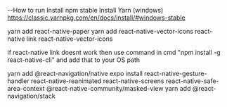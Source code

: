 --How to run
Install npm stable
Install Yarn 	(windows) https://classic.yarnpkg.com/en/docs/install/#windows-stable

yarn add react-native-paper
yarn add react-native-vector-icons
react-native link react-native-vector-icons	

if react-native link doesnt work then use command in cmd "npm install -g react-native-cli" and add that to your OS path

yarn add @react-navigation/native
expo install react-native-gesture-handler react-native-reanimated react-native-screens react-native-safe-area-context @react-native-community/masked-view
yarn add @react-navigation/stack

